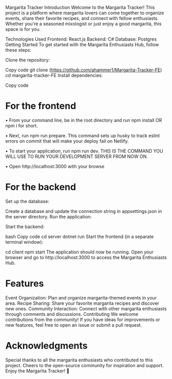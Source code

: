 Margarita Tracker
Introduction
Welcome to the Margarita Tracker! This project is a platform where margarita lovers can come together to organize events, share their favorite recipes, and connect with fellow enthusiasts. Whether you're a seasoned mixologist or just enjoy a good margarita, this space is for you.

Technologies Used
Frontend: React.js
Backend: C#
Database: Postgres
Getting Started
To get started with the Margarita Enthusiasts Hub, follow these steps:

Clone the repository:

Copy code
git clone (https://github.com/ahammer1/Margarita-Tracker-FE)
cd margarita-tracker-FE
Install dependencies:

Copy code
# For the frontend
• From your command line, be in the root directory and run npm install OR npm i for short.

• Next, run npm run prepare. This command sets up husky to track eslint errors on commit that will make your deploy fail on Netlify.

• To start your application, run npm run dev. THIS IS THE COMMAND YOU WILL USE TO RUN YOUR DEVELOPMENT SERVER FROM NOW ON.

• Open http://localhost:3000 with your browse

# For the backend
Set up the database:

Create a database and update the connection string in appsettings.json in the server directory.
Run the application:

Start the backend:

bash
Copy code
cd server
dotnet run
Start the frontend (in a separate terminal window):


cd client
npm start
The application should now be running. Open your browser and go to http://localhost:3000 to access the Margarita Enthusiasts Hub.

# Features
Event Organization: Plan and organize margarita-themed events in your area.
Recipe Sharing: Share your favorite margarita recipes and discover new ones.
Community Interaction: Connect with other margarita enthusiasts through comments and discussions.
Contributing
We welcome contributions from the community! If you have ideas for improvements or new features, feel free to open an issue or submit a pull request.

# Acknowledgments
Special thanks to all the margarita enthusiasts who contributed to this project.
Cheers to the open-source community for inspiration and support.
Enjoy the Margarita Tracker! 🍹
